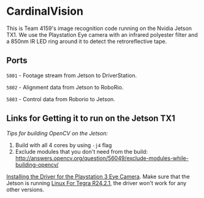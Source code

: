 # CardinalVision
This is Team 4159's image recognition code running on the Nvidia Jetson TX1. We use the Playstation Eye camera with an infrared polyester filter and a 850nm IR LED ring around it to detect the retroreflective tape.

## Ports

`5801` - Footage stream from Jetson to DriverStation.

`5802` - Alignment data from Jetson to RoboRio.

`5803` - Control data from Roborio to Jetson.


## Links for Getting it to run on the Jetson TX1

_Tips for building OpenCV on the Jetson:_

1) Build with all 4 cores by using `-j4` flag
2) Exclude modules that you don't need from the build: http://answers.opencv.org/question/56049/exclude-modules-while-building-opencv/

[Installing the Driver for the Playstation 3 Eye Camera](https://github.com/jetsonhacks/installPlayStationEyeTX1). Make sure that the Jetson is running [Linux For Tegra R24.2.1](https://developer.nvidia.com/embedded/linux-tegra-r2421), the driver won't work for any other versions.
